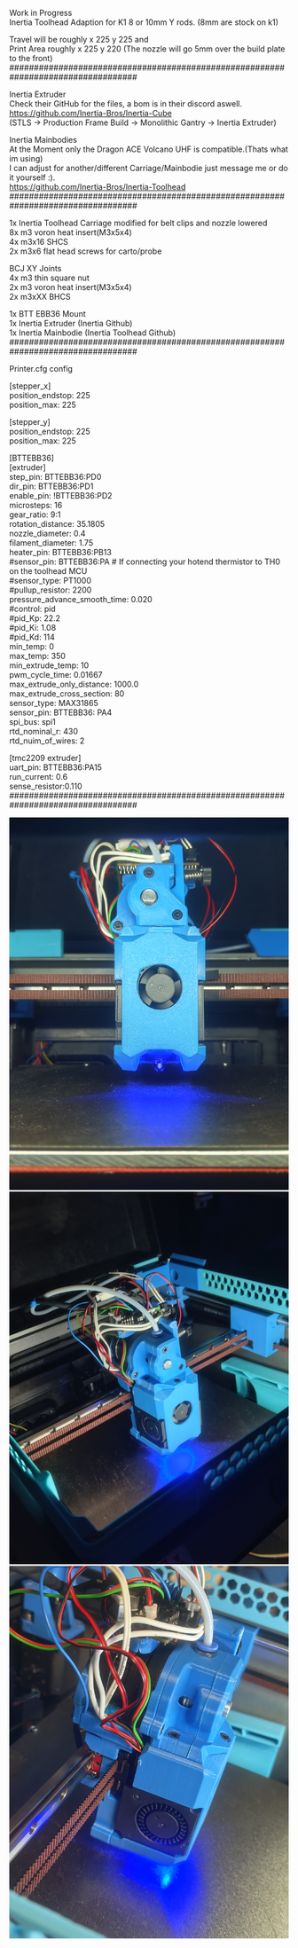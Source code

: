Work in Progress <br>
Inertia Toolhead Adaption for K1 8 or 10mm Y rods. (8mm are stock on k1)<br>

Travel will be roughly x 225 y 225 and <br>
Print Area roughly x 225 y 220 (The nozzle will go 5mm over the build plate to the front)<br>
##################################################################################<br>

Inertia Extruder<br>
Check their GitHub for the files, a bom is in their discord aswell.<br>
https://github.com/Inertia-Bros/Inertia-Cube<br>
(STLS -> Production Frame Build -> Monolithic Gantry -> Inertia Extruder)<br>

Inertia Mainbodies<br>
At the Moment only the Dragon ACE Volcano UHF is compatible.(Thats what im using)<br>
I can adjust for another/different Carriage/Mainbodie just message me or do it yourself :). <br>
https://github.com/Inertia-Bros/Inertia-Toolhead<br>
##################################################################################<br>

1x Inertia Toolhead Carriage modified for belt clips and nozzle lowered<br>
8x m3 voron heat insert(M3x5x4)<br>
4x m3x16 SHCS<br>
2x m3x6 flat head screws for carto/probe<br>

BCJ XY Joints<br>
4x m3 thin square nut<br>
2x m3 voron heat insert(M3x5x4)<br>
2x m3xXX BHCS<br>

1x BTT EBB36 Mount<br>
1x Inertia Extruder (Inertia Github)<br>
1x Inertia Mainbodie (Inertia Toolhead Github)<br>
##################################################################################<br>

Printer.cfg config <br>

[stepper_x]<br>
position_endstop: 225<br>
position_max: 225<br>

[stepper_y]<br>
position_endstop: 225<br>
position_max: 225 <br>

[BTTEBB36]<br>
[extruder]<br>
step_pin: BTTEBB36:PD0<br>
dir_pin: BTTEBB36:PD1<br>
enable_pin: !BTTEBB36:PD2<br>
microsteps: 16<br>
gear_ratio: 9:1<br>
rotation_distance: 35.1805<br>
nozzle_diameter: 0.4<br>
filament_diameter: 1.75<br>
heater_pin: BTTEBB36:PB13<br>
#sensor_pin: BTTEBB36:PA   # If connecting your hotend thermistor to TH0 on the toolhead MCU<br>
#sensor_type: PT1000<br>
#pullup_resistor: 2200<br>
pressure_advance_smooth_time: 0.020<br>
#control: pid<br>
#pid_Kp: 22.2<br>
#pid_Ki: 1.08<br>
#pid_Kd: 114<br>
min_temp: 0<br>
max_temp: 350<br>
min_extrude_temp: 10<br>
pwm_cycle_time: 0.01667<br>
max_extrude_only_distance: 1000.0<br>
max_extrude_cross_section: 80<br>
sensor_type: MAX31865<br>
sensor_pin: BTTEBB36: PA4<br>
spi_bus: spi1<br>
rtd_nominal_r: 430<br>
rtd_nuim_of_wires: 2<br>

[tmc2209 extruder]<br>
uart_pin: BTTEBB36:PA15<br>
run_current: 0.6<br>
sense_resistor:0.110<br>
##################################################################################<br>

![K1 Inertia Toolhead](https://github.com/Sesaita/BabyK1/blob/main/WIP%20Inertia%20Toolhead%20K1/K1%20Inertia%20Toolhead%201.jpg) 
![K1 Inertia Toolhead](https://github.com/Sesaita/BabyK1/blob/main/WIP%20Inertia%20Toolhead%20K1/K1%20Inertia%20Toolhead%202.jpg) 
![K1 Inertia Toolhead](https://github.com/Sesaita/BabyK1/blob/main/WIP%20Inertia%20Toolhead%20K1/K1%20Inertia%20Toolhead%203.jpg) 
